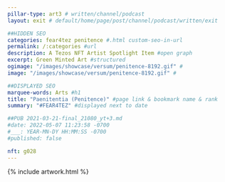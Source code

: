 ```yaml
---
pillar-type: art3 # written/channel/podcast
layout: exit # default/home/page/post/channel/podcast/written/exit

##HIDDEN SEO
categories: fear4tez penitence #.html custom-seo-in-url
permalink: /:categories #url
description: A Tezos NFT Artist Spotlight Item #open graph
excerpt: Green Minted Art #structured
ogimage: "/images/showcase/versum/penitence-8192.gif" #
image: "/images/showcase/versum/penitence-8192.gif" #

##DISPLAYED SEO
marquee-words: Arts #h1
title: "Paenitentia (Penitence)" #page link & bookmark name & rank
summary: "#FEAR4TEZ" #displayed next to date

##PUB 2021-03-21-final_21080_yt+3.md
#date: 2022-05-07 11:23:58 -0700
#___: YEAR-MN-DY HH:MM:SS -0700
#published: false

nft: g028
---
```

{% include artwork.html %}